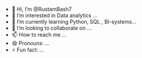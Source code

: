 - 👋 Hi, I’m @RustamBash7
- 👀 I’m interested in Data analytics ...
- 🌱 I’m currently learning Python, SQL , BI-systems...
- 💞️ I’m looking to collaborate on ...
- 📫 How to reach me ...
- 😄 Pronouns: ...
- ⚡ Fun fact: ...

<!---
RustamBash7/RustamBash7 is a ✨ special ✨ repository because its `README.md` (this file) appears on your GitHub profile.
You can click the Preview link to take a look at your changes.
--->
